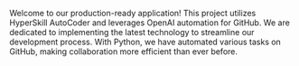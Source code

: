 Welcome to our production-ready application! This project utilizes HyperSkill AutoCoder and leverages OpenAI automation for GitHub. We are dedicated to implementing the latest technology to streamline our development process. With Python, we have automated various tasks on GitHub, making collaboration more efficient than ever before.
